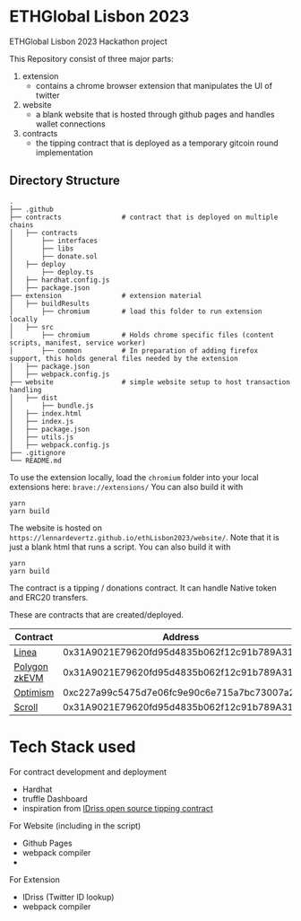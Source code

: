 # ETHGlobal Lisbon 2023
ETHGlobal Lisbon 2023 Hackathon project

This Repository consist of three major parts:

1) extension
   - contains a chrome browser extension that manipulates the UI of twitter
2) website
   - a blank website that is hosted through github pages and handles wallet connections
3) contracts
   - the tipping contract that is deployed as a temporary gitcoin round implementation
    

## Directory Structure

```
.
├── .github                     
├── contracts               # contract that is deployed on multiple chains
│   ├── contracts                  
│       ├── interfaces                  
│       ├── libs                  
│       ├── donate.sol               
│   ├── deploy         
│       ├── deploy.ts   
│   ├── hardhat.config.js       
│   ├── package.json       
├── extension               # extension material      
│   ├── buildResults                
│       ├── chromium        # load this folder to run extension locally       
│   ├── src                 
│       ├── chromium        # Holds chrome specific files (content scripts, manifest, service worker)        
│       ├── common          # In preparation of adding firefox support, this holds general files needed by the extension
│   ├── package.json      
│   ├── webpack.config.js      
├── website                 # simple website setup to host transaction handling
│   ├── dist     
│       ├── bundle.js     
│   ├── index.html     
│   ├── index.js     
│   ├── package.json     
│   ├── utils.js     
│   ├── webpack.config.js     
├── .gitignore             
└── README.md
```

To use the extension locally, load the `chromium` folder into your local extensions here: `brave://extensions/`
You can also build it with
```commandline
yarn
yarn build
```

The website is hosted on `https://lennardevertz.github.io/ethLisbon2023/website/`. Note that it is just a blank html that runs a script.
You can also build it with
```commandline
yarn
yarn build
```

The contract is a tipping / donations contract. It can handle Native token and ERC20 transfers.

These are contracts that are created/deployed.

| Contract                                                                                                  | Address                                    |
|-----------------------------------------------------------------------------------------------------------|--------------------------------------------|
| [Linea](https://explorer.goerli.linea.build/address/0x31A9021E79620fd95d4835b062f12c91b789A31b)           | 0x31A9021E79620fd95d4835b062f12c91b789A31b |
| [Polygon zkEVM](https://testnet-zkevm.polygonscan.com/address/0x31a9021e79620fd95d4835b062f12c91b789a31b) | 0x31A9021E79620fd95d4835b062f12c91b789A31b |
| [Optimism](https://optimistic.etherscan.io/address/0xc227a99c5475d7e06fc9e90c6e715a7bc73007a2)      | 0xc227a99c5475d7e06fc9e90c6e715a7bc73007a2 |
| [Scroll](https://blockscout.scroll.io/address/0x31A9021E79620fd95d4835b062f12c91b789A31b)        | 0x31A9021E79620fd95d4835b062f12c91b789A31b |



# Tech Stack used
For contract development and deployment
- Hardhat
- truffle Dashboard
- inspiration from [IDriss open source tipping contract](https://github.com/idriss-crypto/contracts/blob/main/src/contracts/Tipping.sol)

For Website (including in the script)
- Github Pages
- webpack compiler
- 
For Extension
- IDriss (Twitter ID lookup)
- webpack compiler
